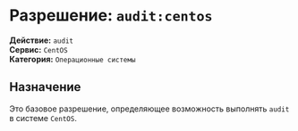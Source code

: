 # Разрешение: `audit:centos`

**Действие:** `audit`  
**Сервис:** `CentOS`  
**Категория:** `Операционные системы`

## Назначение
Это базовое разрешение, определяющее возможность выполнять `audit` в системе `CentOS`.
